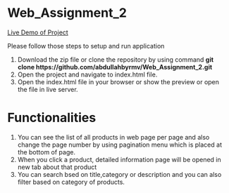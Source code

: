 # Web_Assignment_2

<a href = "https://abdullahbyrmv.github.io/Web_Assignment_2/">Live Demo of Project</a>


Please follow those steps to setup and run application
<ol>
<li>
Download the zip file or clone the repository by using command <b>git clone https://github.com/abdullahbyrmv/Web_Assignment_2.git</b>
</li>
<li>
Open the project and navigate to index.html file.
</li>
<li>
Open the index.html file in your browser or show the preview or open the file in live server.
</li>
</ol>

<h1>Functionalities</h1>
<ol>
<li>
You can see the list of all products in web page per page and also change the page number by using pagination menu which is placed at the bottom of page.
</li>
<li>
When you click a product, detailed information page will be opened in new tab about that product
</li>
<li>
You can search bsed on title,category or description and you can also filter based on category of products.
</li>
</ol>
